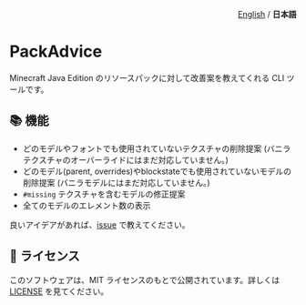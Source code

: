 <p align="right"><a href="README.md">English</a> / <b>日本語</b> </p>

# PackAdvice

Minecraft Java Edition のリソースパックに対して改善案を教えてくれる CLI ツールです。

## 📚 機能

- どのモデルやフォントでも使用されていないテクスチャの削除提案 (バニラテクスチャのオーバーライドにはまだ対応していません。)
- どのモデル(parent, overrides)やblockstateでも使用されていないモデルの削除提案 (バニラモデルにはまだ対応していません。)
- `#missing` テクスチャを含むモデルの修正提案
- 全てのモデルのエレメント数の表示

良いアイデアがあれば、[issue](https://github.com/PackAdvice/PackAdvice/issues/new?template=new-feature.md) で教えてください。

## 💼 ライセンス

このソフトウェアは、MIT ライセンスのもとで公開されています。詳しくは [LICENSE](LICENSE) を見てください。

